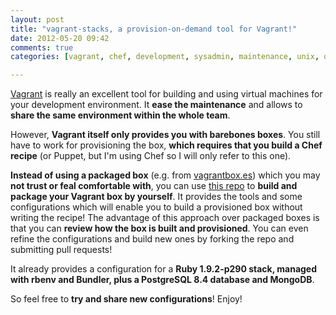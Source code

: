```yaml
---
layout: post
title: "vagrant-stacks, a provision-on-demand tool for Vagrant!"
date: 2012-05-20 09:42
comments: true
categories: [vagrant, chef, development, sysadmin, maintenance, unix, opensource]

---
```

[Vagrant](http://www.vagrantup.com) is really an excellent tool for building and using virtual machines for your development environment. It **ease the maintenance** and allows to **share the same environment within the whole team**.

However, **Vagrant itself only provides you with barebones boxes**.  You still have to work for provisioning the box, **which requires that you build a Chef recipe** (or Puppet, but I'm using Chef so I will only refer to this one).

**Instead of using a packaged box** (e.g. from [vagrantbox.es]([http://vagrantbox.es)) which you may **not trust or feal comfortable with**, you can use [this repo](https://github.com/rchampourlier/vagrant-stacks) to **build and package your Vagrant box by yourself**. It provides the tools and some configurations which will enable you to build a provisioned box without writing the recipe! The advantage of this approach over packaged boxes is that you can **review how the box is built and provisioned**. You can even refine the configurations and build new ones by forking the repo and submitting pull requests!

It already provides a configuration for a **Ruby 1.9.2-p290 stack, managed with rbenv and Bundler, plus a PostgreSQL 8.4 database and MongoDB**.

So feel free to **try and share new configurations**! Enjoy!